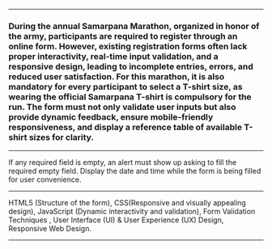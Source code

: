 
---

### During the annual Samarpana Marathon, organized in honor of the army, participants are required to register through an online form. However, existing registration forms often lack proper interactivity, real-time input validation, and a responsive design, leading to incomplete entries, errors, and reduced user satisfaction. For this marathon, it is also mandatory for every participant to select a T-shirt size, as wearing the official Samarpana T-shirt is compulsory for the run. The form must not only validate user inputs but also provide dynamic feedback, ensure mobile-friendly responsiveness, and display a reference table of available T-shirt sizes for clarity.

---

If any required field is empty, an alert must show up asking to fill the required empty field. Display the date and time while the form is being filled for user convenience. 

---

HTML5 (Structure of the form), CSS(Responsive and visually appealing design), JavaScript (Dynamic interactivity and validation), Form Validation Techniques , User Interface (UI) & User Experience (UX) Design, Responsive Web Design.

---